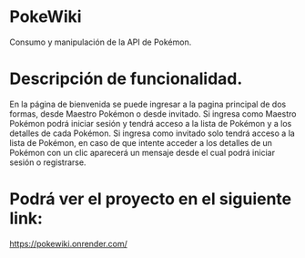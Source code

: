 # PokeWiki
Consumo y manipulación de la API de Pokémon.

# Descripción de funcionalidad.
En la página de bienvenida se puede ingresar a la pagina principal de dos formas, desde Maestro Pokémon o desde invitado. Si ingresa como Maestro Pokémon podrá iniciar sesión y tendrá acceso a la lista de Pokémon y a los detalles de cada Pokémon. Si ingresa como invitado solo tendrá acceso a la lista de Pokémon, en caso de que intente acceder a los detalles de un Pokémon con un clic aparecerá un mensaje desde el cual podrá iniciar sesión o registrarse.
# Podrá ver el proyecto en el siguiente link: 
https://pokewiki.onrender.com/
